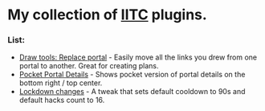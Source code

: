 # My collection of [IITC](https://iitc.app) plugins.

### List:
- [Draw tools: Replace portal](./dt-replace-portal) - Easily move all the links you drew from one portal to another. Great for creating plans.
- [Pocket Portal Details](./pocket-portal-details) - Shows pocket version of portal details on the bottom right / top center.
- [Lockdown changes](./lockdown-changes) - A tweak that sets default cooldown to 90s and default hacks count to 16.